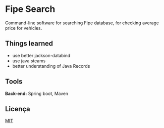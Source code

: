 
# Fipe Search

Command-line software for searching Fipe database, for checking average price for vehicles.

## Things learned

- use better jackson-databind
- use java steams 
- better understanding of Java Records


## Tools

**Back-end:** Spring boot, Maven


## Licença

[MIT](https://choosealicense.com/licenses/mit/)

